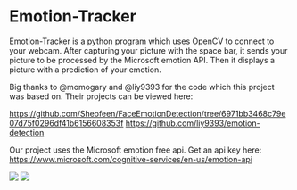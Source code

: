 # Emotion-Tracker

Emotion-Tracker is a python program which uses OpenCV to connect to your webcam. After capturing your picture with the space bar, it sends your picture to be processed by the Microsoft emotion API. Then it displays a picture with a prediction of your emotion.

Big thanks to @momogary and @liy9393 for the code which this project was based on.
Their projects can be viewed here:

https://github.com/Sheofeen/FaceEmotionDetection/tree/6971bb3468c79e07d75f0296df41b6156608353f
https://github.com/liy9393/emotion-detection

Our project uses the Microsoft emotion free api. Get an api key here:  https://www.microsoft.com/cognitive-services/en-us/emotion-api

![](http://s31.postimg.org/rwfkhyf4b/Untitled.jpg)  ![](http://s31.postimg.org/wjlmjq2h7/Untitled2.jpg)
